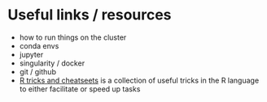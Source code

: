 # Useful links / resources

* how to run things on the cluster
* conda envs
* jupyter
* singularity / docker
* git / github
* [R tricks and cheatseets](R_tricks.md) is a collection of useful tricks in the R language to either facilitate or speed up tasks
